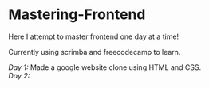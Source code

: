# Mastering-Frontend
Here I attempt to master frontend one day at a time!

Currently using scrimba and freecodecamp to learn.

*Day 1:* Made a google website clone using HTML and CSS.  
*Day 2:*
